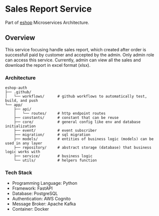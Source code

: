 # Sales Report Service
Part of [eshop](https://github.com/idoyudha/eshop) Microservices Architecture.

## Overview
This service focusing handle sales report, which created after order is successfull paid by customer and accepted by the admin. Only admin role can access this service. Currently, admin can view all the sales and download the report in excel format (xlsx).

### Architecture
```
eshop-auth
├── .github/
│   └── workflows/      # github workflows to automatically test, build, and push
└── app/   
    ├── api/            
    │   └── routes/     # http endpoint routes
    ├── constants/      # constant that can be reuse
    ├── core/           # general config like env and database initialization
    ├── event/          # event subscriber
    ├── migration/      # sql migration
    ├── models/         # entities of business logic (models) can be used in any layer
    ├── repository/     # abstract storage (database) that business logic works with
    ├── service/        # business logic
    └── utils/          # helpers function
```

### Tech Stack
- Programming Language: Python
- Framework: FastAPI
- Database: PostgreSQL
- Authentication: AWS Cognito
- Message Broker: Apache Kafka
- Container: Docker